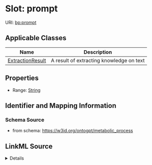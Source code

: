 # Slot: prompt

URI: [bp:prompt](http://w3id.org/ontogpt/metabolic-process-templateprompt)



<!-- no inheritance hierarchy -->




## Applicable Classes

| Name | Description |
| --- | --- |
[ExtractionResult](ExtractionResult.md) | A result of extracting knowledge on text






## Properties

* Range: [String](String.md)







## Identifier and Mapping Information







### Schema Source


* from schema: https://w3id.org/ontogpt/metabolic_process




## LinkML Source

<details>
```yaml
name: prompt
from_schema: https://w3id.org/ontogpt/metabolic_process
rank: 1000
alias: prompt
owner: ExtractionResult
domain_of:
- ExtractionResult
range: string

```
</details>